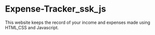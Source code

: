 # Expense-Tracker_ssk_js
This website keeps the record of your income and expenses made using HTML,CSS and Javascript.

